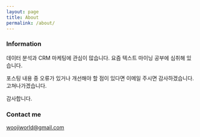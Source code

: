 ```yaml
---
layout: page
title: About
permalink: /about/
---
```


### Information
데이터 분석과 CRM 마케팅에 관심이 많습니다.
요즘 텍스트 마이닝 공부에 심취해 있습니다.

포스팅 내용 중 오류가 있거나 개선해야 할 점이 있다면 이메일 주시면 감사하겠습니다.
고쳐나가겠습니다.

감사합니다.


### Contact me

[woojiworld@gmail.com](mailto:woojiworld@gmail.com)
